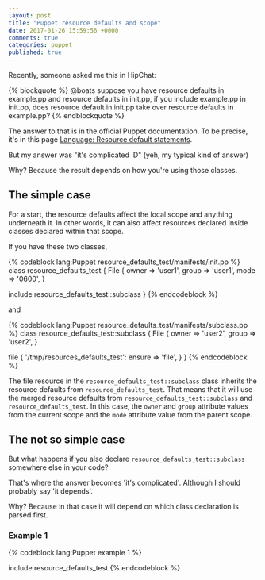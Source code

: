 ```yaml
---
layout: post
title: "Puppet resource defaults and scope"
date: 2017-01-26 15:59:56 +0000
comments: true
categories: puppet
published: true
---
```

Recently, someone asked me this in HipChat:

{% blockquote %}
@boats suppose you have resource defaults in example.pp and resource defaults in init.pp, if you include example.pp in init.pp, does resource default in init.pp take over resource defaults in example.pp?
{% endblockquote %}

The answer to that is in the official Puppet documentation. To be precise, it's in this page [Language: Resource default statements](https://docs.puppet.com/puppet/latest/lang_defaults.html).

But my answer was "it's complicated :D" (yeh, my typical kind of answer)

Why? Because the result depends on how you're using those classes.

## The simple case

For a start, the resource defaults affect the local scope and anything underneath it. In other words, it can also affect resources declared inside classes declared within that scope.

If you have these two classes,

{% codeblock lang:Puppet resource_defaults_test/manifests/init.pp %}
class resource_defaults_test {
  File {
    owner => 'user1',
    group => 'user1',
    mode =>  '0600',
  }

  include resource_defaults_test::subclass
}
{% endcodeblock %}

and

{% codeblock lang:Puppet resource_defaults_test/manifests/subclass.pp %}
class resource_defaults_test::subclass {
  File {
    owner => 'user2',
    group => 'user2',
  }

  file { '/tmp/resources_defaults_test':
    ensure => 'file',
  }
}
{% endcodeblock %}

The file resource in the `resource_defaults_test::subclass` class inherits the resource defaults from `resource_defaults_test`. That means that it will use the merged resource defaults from `resource_defaults_test::subclass` and `resource_defaults_test`. In this case, the `owner` and `group` attribute values from the current scope and the `mode` attribute value from the parent scope.

## The not so simple case

But what happens if you also declare `resource_defaults_test::subclass` somewhere else in your code?

That's where the answer becomes 'it's complicated'. Although I should probably say 'it depends'.

Why? Because in that case it will depend on which class declaration is parsed first.

### Example 1
{% codeblock lang:Puppet example 1 %}

include resource_defaults_test
{% endcodeblock %}


